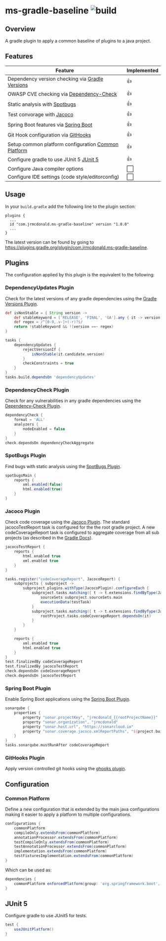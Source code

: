 # ms-gradle-baseline ![build](https://github.com/jrmcdonald/ms-gradle-baseline/workflows/build/badge.svg)

## Overview

A gradle plugin to apply a common baseline of plugins to a java project.

## Features

| Feature                                                                        | Implemented |
|--------------------------------------------------------------------------------|-------------|
| Dependency version checking via [Gradle Versions](#dependencyupdates-plugin)   | 👍          |
| OWASP CVE checking via [Dependency-Check](#dependencycheck-plugin)             | 👍          |
| Static analysis with [Spotbugs](#spotbugs-plugin)                              | 👍          |
| Test convorage with [Jacoco](#jacoco-plugin)                                   | 👍          |
| Spring Boot features via [Spring Boot](#spring-boot-plugin)                    | 👍          |
| Git Hook configuration via [GitHooks](#githooks-plugin)                        | 👍          |
| Setup common platform configuration [Common Platform](#common-platform)        | 👍          |
| Configure gradle to use JUnit 5 [JUnit 5](#junit-5)                            | 👍          |
| Configure Java compiler options                                                | ⬜          |
| Configure IDE settings (code style/editorconfig)                               | ⬜          |

## Usage

In your `build.gradle` add the following line to the plugin section:
```
plugins {
  ...
  id "com.jrmcdonald.ms-gradle-baseline" version "1.0.0"
  ...
}
```
The latest version can be found by going to https://plugins.gradle.org/plugin/com.jrmcdonald.ms-gradle-baseline.

## Plugins

The configuration applied by this plugin is the equivalent to the following:

### DependencyUpdates Plugin

Check for the latest versions of any gradle dependencies using the [Gradle Versions Plugin](https://github.com/ben-manes/gradle-versions-plugin).

```groovy
def isNonStable = { String version ->
    def stableKeyword = ['RELEASE', 'FINAL', 'GA'].any { it -> version.toUpperCase().contains(it) }
    def regex = /^[0-9,.v-]+(-r)?$/
    return !stableKeyword && !(version ==~ regex)
}

tasks {
    dependencyUpdates {
        rejectVersionIf {
            isNonStable(it.candidate.version)
        }
        checkConstraints = true
    }
}
tasks.build.dependsOn 'dependencyUpdates'
```

### DependencyCheck Plugin

Check for any vulnerabilities in any gradle dependencies using the [Dependency-Check Plugin](https://github.com/jeremylong/DependencyCheck).

```groovy
dependencyCheck {
    format = 'ALL'
    analyzers {
        nodeEnabled = false
    }
}
check.dependsOn dependencyCheckAggregate
```

### SpotBugs Plugin

Find bugs with static analysis using the [SpotBugs Plugin](https://github.com/spotbugs/spotbugs-gradle-plugin).

```groovy
spotbugsMain {
    reports {
        xml.enabled(false)
        html.enabled(true)
    }
}
```

### Jacoco Plugin

Check code coverage using the [Jacoco Plugin](https://www.eclemma.org/jacoco/). The standard jacocoTestReport task is configured for the the root gradle project. A new codeCoverageReport task is configured to aggregate coverage from all sub projects (as described in the [Gradle Docs](https://docs.gradle.org/6.4-rc-1/samples/sample_jvm_multi_project_with_code_coverage.html)).

```groovy
jacocoTestReport {
    reports {
        html.enabled true
        xml.enabled true
    }
}

tasks.register("codeCoverageReport", JacocoReport) {
    subprojects { subproject ->
        subproject.plugins.withType(JacocoPlugin).configureEach {
            subproject.tasks.matching({ t -> t.extensions.findByType(JacocoTaskExtension) }).configureEach { testTask ->
                sourceSets subproject.sourceSets.main
                executionData(testTask)
            }
            subproject.tasks.matching({ t -> t.extensions.findByType(JacocoTaskExtension) }).forEach {
                rootProject.tasks.codeCoverageReport.dependsOn(it)
            }
        }
    }

    reports {
        xml.enabled true
        html.enabled true
    }
}
test.finalizedBy codeCoverageReport
test.finalizedBy jacocoTestReport
check.dependsOn codeCoverageReport
check.dependsOn jacocoTestReport
```

### Spring Boot Plugin

Enable Spring Boot applications using the [Spring Boot Plugin](https://plugins.gradle.org/plugin/org.springframework.boot).

```groovy
sonarqube {
    properties {
        property "sonar.projectKey", "jrmcdonald_{{rootProjectName}}"
        property "sonar.organization", "jrmcdonald"
        property "sonar.host.url", "https://sonarcloud.io"
        property "sonar.coverage.jacoco.xmlReportPaths", "${project.buildDir}/reports/jacoco/codeCoverageReport/codeCoverageReport.xml"
    }
}
tasks.sonarqube.mustRunAfter codeCoverageReport
```

### GitHooks Plugin

Apply version controlled git hooks using the [ghooks plugin](https://github.com/gtramontina/ghooks.gradle).

## Configuration

### Common Platform

Define a new configuration that is extended by the main java configurations making it easier to apply a platform to multiple configurations.

```groovy
configurations {
    commonPlatform
    compileOnly.extendsFrom(commonPlatform)
    annotationProcessor.extendsFrom(commonPlatform)
    testCompileOnly.extendsFrom(commonPlatform)
    testAnnotationProcessor.extendsFrom(commonPlatform)
    implementation.extendsFrom(commonPlatform)
    testFixturesImplementation.extendsFrom(commonPlatform)
}
```

Which can be used as:

```groovy
dependencies {
    commonPlatform enforcedPlatform(group: 'org.springframework.boot', name: 'spring-boot-dependencies', version: '2.3.2.RELEASE')
}
```

## JUnit 5

Configure gradle to use JUnit5 for tests.

```groovy
test {
    useJUnitPlatform()
}
```